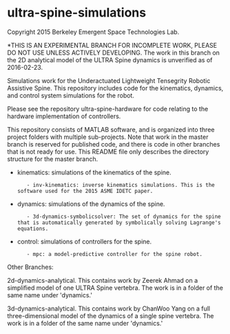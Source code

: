 # ultra-spine-simulations

Copyright 2015 Berkeley Emergent Space Technologies Lab.

*THIS IS AN EXPERIMENTAL BRANCH FOR INCOMPLETE WORK, PLEASE DO NOT USE UNLESS ACTIVELY DEVELOPING. The work in this branch on the 2D analytical model of the ULTRA Spine dynamics is unverified as of 2016-02-23.

Simulations work for the Underactuated Lightweight Tensegrity Robotic Assistive Spine. This repository includes code for the kinematics, dynamics, and control system simulations for the robot.

Please see the repository ultra-spine-hardware for code relating to the hardware implementation of controllers.

This repository consists of MATLAB software, and is organized into three project folders with multiple sub-projects.
Note that work in the master branch is reserved for published code, and there is code in other branches that is not ready for use.
This README file only describes the directory structure for the master branch.

- kinematics: simulations of the kinematics of the spine.

  	     - inv-kinematics: inverse kinematics simulations. This is the software used for the 2015 ASME IDETC paper.


- dynamics: simulations of the dynamics of the spine.

  	     - 3d-dynamics-symbolicsolver: The set of dynamics for the spine that is automatically generated by symbolically solving Lagrange's equations.


- control: simulations of controllers for the spine.

  	     - mpc: a model-predictive controller for the spine robot.


Other Branches:

2d-dynamics-analytical.
This contains work by Zeerek Ahmad on a simplified model of one ULTRA Spine vertebra.
The work is in a folder of the same name under 'dynamics.'

3d-dynamics-analytical.
This contains work by ChanWoo Yang on a full three-dimensional model of the dynamics of a single spine vertebra.
The work is in a folder of the same name under 'dynamics.'


